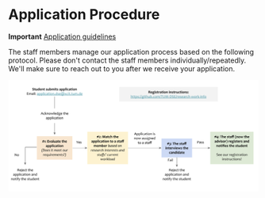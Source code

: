 # Application Procedure

**Important** [Application guidelines](https://dse.in.tum.de/thesis/)


The staff members manage our application process based on the following protocol. Please don't contact the staff members individually/repeatedly. We'll make sure to reach out to you after we receive your application. 

![application procedure](./Application-process.png)


